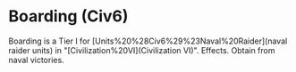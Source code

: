 # Boarding (Civ6)

Boarding is a Tier I for [Units%20%28Civ6%29%23Naval%20Raider](naval raider units) in "[Civilization%20VI](Civilization VI)".
Effects.
Obtain from naval victories.